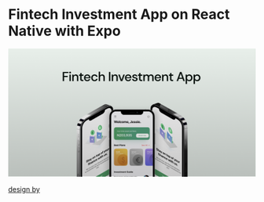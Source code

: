 # Fintech Investment App on React Native with Expo

![invest app](./investapp.jpg)

[design by](https://www.figmacrush.com/figma-investment-app-template/)

